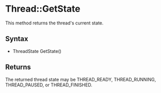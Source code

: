 # Thread::GetState #
This method returns the thread's current state.

## Syntax ##
- ThreadState GetState()

## Returns ##
The returned thread state may be THREAD_READY, THREAD_RUNNING, THREAD_PAUSED, or THREAD_FINISHED.
